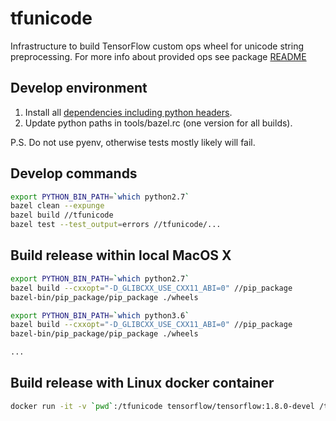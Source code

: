 # tfunicode

Infrastructure to build TensorFlow custom ops wheel for unicode string preprocessing.
For more info about provided ops see package [README](https://github.com/shkarupa-alex/tfunicode/blob/master/pip_package/README.md)

## Develop environment
1. Install all [dependencies including python headers](https://www.tensorflow.org/install/install_sources).
2. Update python paths in tools/bazel.rc (one version for all builds).

P.S.
Do not use pyenv, otherwise tests mostly likely will fail.

## Develop commands

```bash
export PYTHON_BIN_PATH=`which python2.7`
bazel clean --expunge
bazel build //tfunicode
bazel test --test_output=errors //tfunicode/...
```

## Build release within local MacOS X

```bash
export PYTHON_BIN_PATH=`which python2.7`
bazel build --cxxopt="-D_GLIBCXX_USE_CXX11_ABI=0" //pip_package
bazel-bin/pip_package/pip_package ./wheels

export PYTHON_BIN_PATH=`which python3.6`
bazel build --cxxopt="-D_GLIBCXX_USE_CXX11_ABI=0" //pip_package
bazel-bin/pip_package/pip_package ./wheels

...
```

## Build release with Linux docker container

```bash
docker run -it -v `pwd`:/tfunicode tensorflow/tensorflow:1.8.0-devel /tfunicode/pip_package/build_linux_release.sh
```

